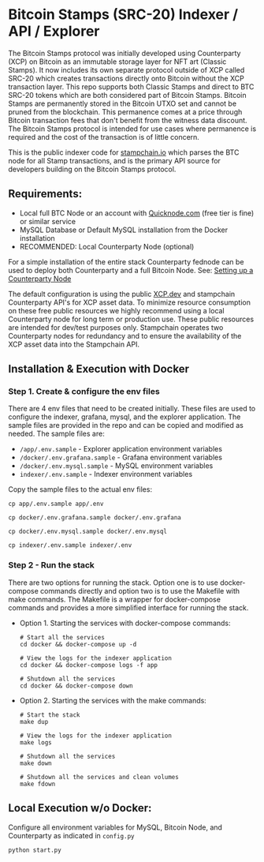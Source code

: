 # Bitcoin Stamps (SRC-20) Indexer / API / Explorer

The Bitcoin Stamps protocol was initially developed using Counterparty (XCP) on Bitcoin as an immutable storage layer for NFT art (Classic Stamps). It now includes its own separate protocol outside of XCP called SRC-20 which creates transactions directly onto Bitcoin without the XCP transaction layer. This repo supports both Classic Stamps and direct to BTC SRC-20 tokens which are both considered part of Bitcoin Stamps. Bitcoin Stamps are permanently stored in the Bitcoin UTXO set and cannot be pruned from the blockchain. This permanence comes at a price through Bitcoin transaction fees that don't benefit from the witness data discount. The Bitcoin Stamps protocol is intended for use cases where permanence is required and the cost of the transaction is of little concern.

This is the public indexer code for [stampchain.io](https://stampchain.io/) which parses the BTC node for all Stamp transactions, and is the primary API source for developers building on the Bitcoin Stamps protocol.

## Requirements:

- Local full BTC Node or an account with [Quicknode.com](https://www.quicknode.com/) (free tier is fine) or similar service
- MySQL Database or Default MySQL installation from the Docker installation
- RECOMMENDED: Local Counterparty Node (optional)

For a simple installation of the entire stack Counterparty fednode can be used to deploy both Counterparty and a full Bitcoin Node. See: [Setting up a Counterparty Node](https://github.com/CounterpartyXCP/Documentation/blob/master/Installation/federated_node.md)

The default configuration is using the public [XCP.dev](https://www.xcp.dev/) and stampchain Counterparty API's for XCP asset data. To minimize resource consumption on these free public resources we highly recommend using a local Counterparty node for long term or production use. These public resources are intended for dev/test purposes only. Stampchain operates two Counterparty nodes for redundancy and to ensure the availability of the XCP asset data into the Stampchain API.

## Installation & Execution with Docker

### Step 1. Create & configure the env files

There are 4 env files that need to be created initially. These files are used to configure the indexer, grafana, mysql, and the explorer application.
The sample files are provided in the repo and can be copied and modified as needed. The sample files are:
- `/app/.env.sample` - Explorer application environment variables
- `/docker/.env.grafana.sample` - Grafana environment variables
- `/docker/.env.mysql.sample` - MySQL environment variables
- `indexer/.env.sample` - Indexer environment variables

Copy the sample files to the actual env files:
```shell
cp app/.env.sample app/.env
```
```shell
cp docker/.env.grafana.sample docker/.env.grafana
```
```shell
cp docker/.env.mysql.sample docker/.env.mysql
```
```shell
cp indexer/.env.sample indexer/.env
```



### Step 2 - Run the stack

There are two options for running the stack. Option one is to use docker-compose commands directly and option two is to use the Makefile with make commands.
The Makefile is a wrapper for docker-compose commands and provides a more simplified interface for running the stack.


- Option 1. Starting the services with docker-compose commands:

    ```shell
    # Start all the services
    cd docker && docker-compose up -d
    ```

    ```shell
    # View the logs for the indexer application
    cd docker && docker-compose logs -f app
    ```

    ```shell
    # Shutdown all the services
    cd docker && docker-compose down
    ```


- Option 2. Starting the services with the make commands:

    ```shell
    # Start the stack
    make dup
    ```

    ```shell
    # View the logs for the indexer application
    make logs
    ```

     ```shell
    # Shutdown all the services
    make down
    ```

     ```shell   
    # Shutdown all the services and clean volumes
    make fdown
    ```


## Local Execution w/o Docker:

Configure all environment variables for MySQL, Bitcoin Node, and Counterparty as indicated in `config.py`

`python start.py` 